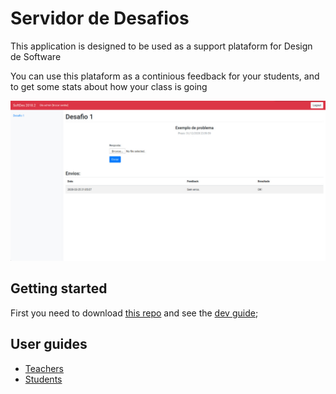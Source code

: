 # Servidor de Desafios
This application is designed to be used as a support plataform for Design de Software

You can use this plataform as a continious feedback for your students, and to get some stats about how your class is going

![printcorreta](imgs/solucao_correta.png)

## Getting started

First you need to download [this repo](https://github.com/brunoartc/desafios) and see the [dev guide](dev.md);


## User guides
- [Teachers](professor.md)
- [Students](students.md)
